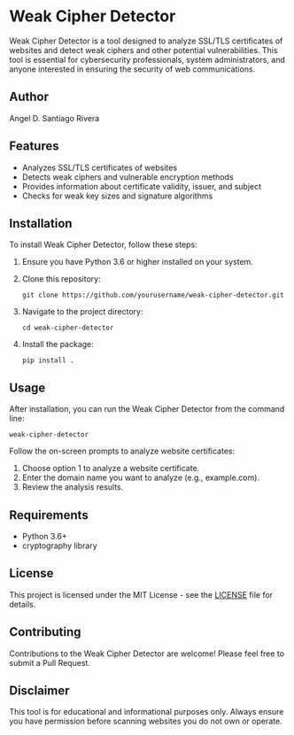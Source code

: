 # Weak Cipher Detector

Weak Cipher Detector is a tool designed to analyze SSL/TLS certificates of websites and detect weak ciphers and other potential vulnerabilities. This tool is essential for cybersecurity professionals, system administrators, and anyone interested in ensuring the security of web communications.

## Author

Angel D. Santiago Rivera

## Features

- Analyzes SSL/TLS certificates of websites
- Detects weak ciphers and vulnerable encryption methods
- Provides information about certificate validity, issuer, and subject
- Checks for weak key sizes and signature algorithms

## Installation

To install Weak Cipher Detector, follow these steps:

1. Ensure you have Python 3.6 or higher installed on your system.

2. Clone this repository:
   ```
   git clone https://github.com/yourusername/weak-cipher-detector.git
   ```

3. Navigate to the project directory:
   ```
   cd weak-cipher-detector
   ```

4. Install the package:
   ```
   pip install .
   ```

## Usage

After installation, you can run the Weak Cipher Detector from the command line:

```
weak-cipher-detector
```

Follow the on-screen prompts to analyze website certificates:

1. Choose option 1 to analyze a website certificate.
2. Enter the domain name you want to analyze (e.g., example.com).
3. Review the analysis results.

## Requirements

- Python 3.6+
- cryptography library

## License

This project is licensed under the MIT License - see the [LICENSE](LICENSE) file for details.

## Contributing

Contributions to the Weak Cipher Detector are welcome! Please feel free to submit a Pull Request.

## Disclaimer

This tool is for educational and informational purposes only. Always ensure you have permission before scanning websites you do not own or operate.
